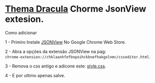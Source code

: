 # [Thema Dracula](https://github.com/mateus9/thema-dracula-jsonview) Chorme JsonView extesion.

Como adicionar

1 - Primiro Instale [JSONView](https://chrome.google.com/webstore/detail/jsonview/chklaanhfefbnpoihckbnefhakgolnmc) No Google Chrome Web Store.<br>

2 - Abra a opções da extensão JSONView  na pag:<br>`chrome-extension://chklaanhfefbnpoihckbnefhakgolnmc/csseditor.html`.<br>

3 - Remova o css antigo e adicone este: [style.css](https://github.com/mateus9/thema-dracula-jsonview/blob/master/style.css).<br>

4 -  E por ultimo apenas salve.